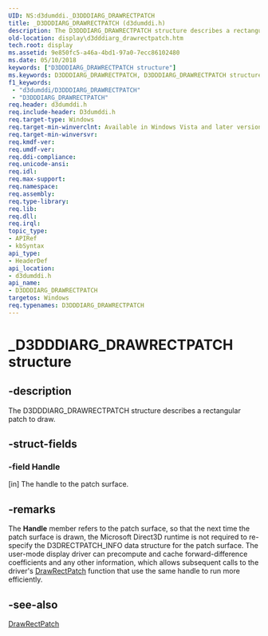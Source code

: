 ```yaml
---
UID: NS:d3dumddi._D3DDDIARG_DRAWRECTPATCH
title: _D3DDDIARG_DRAWRECTPATCH (d3dumddi.h)
description: The D3DDDIARG_DRAWRECTPATCH structure describes a rectangular patch to draw.
old-location: display\d3dddiarg_drawrectpatch.htm
tech.root: display
ms.assetid: 9e850fc5-a46a-4bd1-97a0-7ecc86102480
ms.date: 05/10/2018
keywords: ["D3DDDIARG_DRAWRECTPATCH structure"]
ms.keywords: D3DDDIARG_DRAWRECTPATCH, D3DDDIARG_DRAWRECTPATCH structure [Display Devices], UMDisplayDriver_param_Structs_fc791424-dcfb-470b-a0d0-04534452707a.xml, _D3DDDIARG_DRAWRECTPATCH, d3dumddi/D3DDDIARG_DRAWRECTPATCH, display.d3dddiarg_drawrectpatch
f1_keywords:
 - "d3dumddi/D3DDDIARG_DRAWRECTPATCH"
 - "D3DDDIARG_DRAWRECTPATCH"
req.header: d3dumddi.h
req.include-header: D3dumddi.h
req.target-type: Windows
req.target-min-winverclnt: Available in Windows Vista and later versions of the Windows operating systems.
req.target-min-winversvr: 
req.kmdf-ver: 
req.umdf-ver: 
req.ddi-compliance: 
req.unicode-ansi: 
req.idl: 
req.max-support: 
req.namespace: 
req.assembly: 
req.type-library: 
req.lib: 
req.dll: 
req.irql: 
topic_type:
- APIRef
- kbSyntax
api_type:
- HeaderDef
api_location:
- d3dumddi.h
api_name:
- D3DDDIARG_DRAWRECTPATCH
targetos: Windows
req.typenames: D3DDDIARG_DRAWRECTPATCH
---
```


# _D3DDDIARG_DRAWRECTPATCH structure


## -description


The D3DDDIARG_DRAWRECTPATCH structure describes a rectangular patch to draw. 


## -struct-fields




### -field Handle

[in] The handle to the patch surface.


## -remarks



The <b>Handle</b> member refers to the patch surface, so that the next time the patch surface is drawn, the Microsoft Direct3D runtime is not required to re-specify the D3DRECTPATCH_INFO data structure for the patch surface. The user-mode display driver can precompute and cache forward-difference coefficients and any other information, which allows subsequent calls to the driver's <a href="https://docs.microsoft.com/windows-hardware/drivers/ddi/d3dumddi/nc-d3dumddi-pfnd3dddi_drawrectpatch">DrawRectPatch</a> function that use the same handle to run more efficiently.




## -see-also




<a href="https://docs.microsoft.com/windows-hardware/drivers/ddi/d3dumddi/nc-d3dumddi-pfnd3dddi_drawrectpatch">DrawRectPatch</a>
 

 

